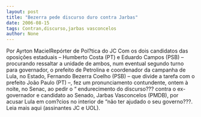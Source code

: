 ```yaml
---
layout: post
title: "Bezerra pede discurso duro contra Jarbas"
date: 2006-08-15
tags: Contran,discurso,jarbas vasconcelos
author: None
---
```


Por Ayrton MacielRepórter de&nbsp;Pol?tica do&nbsp;JC
Com os dois candidatos das oposições estaduais – Humberto Costa (PT) e Eduardo Campos (PSB) – procurando ressaltar a unidade de ambos, num eventual segundo turno para governador, o prefeito de Petrolina e coordenador da campanha de Lula, no Estado, Fernando Bezerra Coelho (PSB) – que divide a tarefa com o prefeito João Paulo (PT) –, fez um pronunciamento contundente, ontem à noite, no Senac, ao pedir o “ endurecimento do discurso??? contra o ex-governador e candidato ao Senado, Jarbas Vasconcelos (PMDB), por acusar Lula em com?cios no interior de “não ter ajudado o seu governo???.
Leia mais aqui (assinantes JC e UOL). 